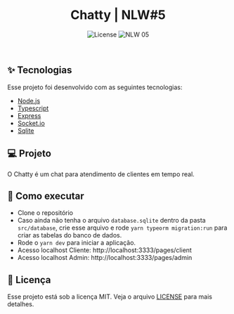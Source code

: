 <h1 align="center">
    Chatty | NLW#5
</h1>

<p align="center">
  <img alt="License" src="https://img.shields.io/static/v1?label=license&message=MIT&color=8257E5&labelColor=000000">

 <img src="https://img.shields.io/static/v1?label=NLW&message=05&color=8257E5&labelColor=000000" alt="NLW 05" />
</p>

<br>

## ✨ Tecnologias

Esse projeto foi desenvolvido com as seguintes tecnologias:

- [Node.js](https://nodejs.org/en/)
- [Typescript](https://www.typescriptlang.org/)
- [Express](https://expressjs.com/pt-br/)
- [Socket.io](https://socket.io/)
- [Sqlite](https://www.sqlite.org/index.html)

## 💻 Projeto

O Chatty é um chat para atendimento de clientes em tempo real.

## 🚀 Como executar

- Clone o repositório
- Caso ainda não tenha o arquivo `database.sqlite` dentro da pasta `src/database`, crie esse arquivo e rode `yarn typeorm migration:run` para criar as tabelas do banco de dados.
- Rode o `yarn dev` para iniciar a aplicação.
- Acesso localhost Cliente: http://localhost:3333/pages/client
- Acesso localhost Admin: http://localhost:3333/pages/admin

## 📄 Licença

Esse projeto está sob a licença MIT. Veja o arquivo [LICENSE](LICENSE.md) para mais detalhes.
